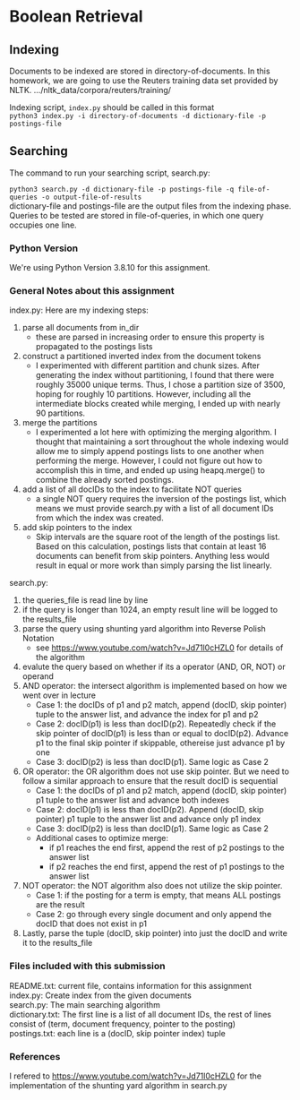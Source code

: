 # Boolean Retrieval

## Indexing
Documents to be indexed are stored in directory-of-documents. In this homework, we are going to use the Reuters training data set provided by NLTK. 
.../nltk_data/corpora/reuters/training/

Indexing script, `index.py` should be called in this format\
 `python3 index.py -i directory-of-documents -d dictionary-file -p postings-file`

## Searching
The command to run your searching script, search.py: 

`python3 search.py -d dictionary-file -p postings-file -q file-of-queries -o output-file-of-results`\
dictionary-file and postings-file are the output files from the indexing phase. Queries to be tested are stored in file-of-queries, in which one query occupies one line.


### Python Version

We're using Python Version 3.8.10 for this assignment.

### General Notes about this assignment


index.py:
Here are my indexing steps:
1) parse all documents from in_dir
    - these are parsed in increasing order to ensure this property is propagated to the postings lists 
2) construct a partitioned inverted index from the document tokens
    - I experimented with different partition and chunk sizes. After generating the index without partitioning,
    I found that there were roughly 35000 unique terms. Thus, I chose a partition size of 3500, hoping for 
    roughly 10 partitions. However, including all the intermediate blocks created while merging, I ended up with
    nearly 90 partitions.
3) merge the partitions
    - I experimented a lot here with optimizing the merging algorithm. I thought that maintaining
    a sort throughout the whole indexing would allow me to simply append postings lists to one another
    when performing the merge. However, I could not figure out how to accomplish this in time, and ended up
    using heapq.merge() to combine the already sorted postings. 
4) add a list of all docIDs to the index to facilitate NOT queries
    - a single NOT query requires the inversion of the postings list, which means we must provide search.py
    with a list of all document IDs from which the index was created. 
5) add skip pointers to the index
    - Skip intervals are the square root of the length of the postings list.
    Based on this calculation, postings lists that contain at least 16 documents 
    can benefit from skip pointers. Anything less would result in equal or more
    work than simply parsing the list linearly. 

search.py:
1) the queries_file is read line by line
2) if the query is longer than 1024, an empty result line will be logged to the results_file
3) parse the query using shunting yard algorithm into Reverse Polish Notation
    - see https://www.youtube.com/watch?v=Jd71l0cHZL0 for details of the algorithm
4) evalute the query based on whether if its a operator (AND, OR, NOT) or operand
5) AND operator: the intersect algorithm is implemented based on how we went over in lecture
    - Case 1: the docIDs of p1 and p2 match, append (docID, skip pointer) tuple to the answer list,
    and advance the index for p1 and p2
    - Case 2: docID(p1) is less than docID(p2). Repeatedly check if the skip pointer of docID(p1) is
    less than or equal to docID(p2). Advance p1 to the final skip pointer if skippable, othereise just
    advance p1 by one 
    - Case 3: docID(p2) is less than docID(p1). Same logic as Case 2
6) OR operator: the OR algorithm does not use skip pointer. But we need to follow a similar approach
to ensure that the result docID is sequential
    - Case 1: the docIDs of p1 and p2 match, append (docID, skip pointer) p1 tuple to the answer list
    and advance both indexes
    - Case 2: docID(p1) is less than docID(p2). Append (docID, skip pointer) p1 tuple to the answer list
    and advance only p1 index
    - Case 3: docID(p2) is less than docID(p1). Same logic as Case 2
    - Additional cases to optimize merge:
        - if p1 reaches the end first, append the rest of p2 postings to the answer list
        - if p2 reaches the end first, append the rest of p1 postings to the answer list
7) NOT operator: the NOT algorithm also does not utilize the skip pointer.
    - Case 1: if the posting for a term is empty, that means ALL postings are the result
    - Case 2: go through every single document and only append the docID that does not exist in p1
8) Lastly, parse the tuple (docID, skip pointer) into just the docID and write it to the results_file

### Files included with this submission
README.txt: current file, contains information for this assignment\
index.py: Create index from the given documents\
search.py: The main searching algorithm\
dictionary.txt: The first line is a list of all document IDs, the rest of lines consist of (term, document frequency, pointer to the posting)\
postings.txt: each line is a (docID, skip pointer index) tuple

### References

I refered to https://www.youtube.com/watch?v=Jd71l0cHZL0 for the implementation of 
the shunting yard algorithm in search.py
